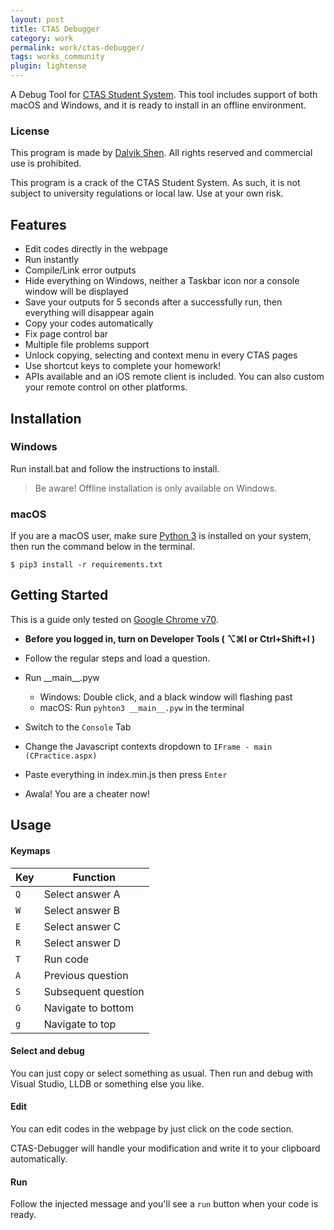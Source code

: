 ```yaml
---
layout: post
title: CTAS Debugger
category: work
permalink: work/ctas-debugger/
tags: works_community
plugin: lightense
---
```


A Debug Tool for [CTAS Student System](http://172.20.2.205.cqu.pt/ctas/). This tool includes support of both macOS and Windows, and it is ready to install in an offline environment.

### License

This program is made by [Dalvik Shen](https://ifengge.me/about/). All rights reserved and commercial use is prohibited. 

This program is a crack of the CTAS Student System. As such, it is not subject to university regulations or local law. Use at your own risk.

## Features

- Edit codes directly in the webpage
- Run instantly
- Compile/Link error outputs
- Hide everything on Windows, neither a Taskbar icon nor a console window will be displayed
- Save your outputs for 5 seconds after a successfully run, then everything will disappear again
- Copy your codes automatically
- Fix page control bar
- Multiple file problems support
- Unlock copying, selecting and context menu in every CTAS pages
- Use shortcut keys to complete your homework!
- APIs available and an iOS remote client is included. You can also custom your remote control on other platforms.

## Installation

### Windows
Run install.bat and follow the instructions to install.

> Be aware! Offline installation is only available on Windows.



### macOS
If you are a macOS user, make sure [Python 3](https://www.python.org/download/releases/3.0/) is installed on your system, then run the command below in the terminal.
```
$ pip3 install -r requirements.txt
```


## Getting Started

This is a guide only tested on [Google Chrome v70](https://dl.google.com).

- **Before you logged in, turn on Developer Tools ( ⌥⌘I or Ctrl+Shift+I )**

- Follow the regular steps and load a question.
- Run \_\_main\_\_.pyw 
  - Windows: Double click, and a black window will flashing past
  - macOS: Run ```pyhton3 __main__.pyw``` in the terminal
- Switch to the ```Console``` Tab 
- Change the Javascript contexts dropdown to ```IFrame - main (CPractice.aspx)```
- Paste everything in index.min.js then press ```Enter```
- Awala! You are a cheater now!



## Usage

#### Keymaps

Key 		  	| Function
------------ 	| ---------------------
`Q`   			| Select answer A
`W`   			| Select answer B
`E`   			| Select answer C
`R`   			| Select answer D
`T`   			| Run code
`A`   			| Previous question
`S`   			| Subsequent question
`G`   			| Navigate to bottom
`g`   			| Navigate to top


#### Select and debug

You can just copy or select something as usual. Then run and debug with Visual Studio, LLDB or something else you like.



#### Edit
You can edit codes in the webpage by just click on the code section.

CTAS-Debugger will handle your modification and write it to your clipboard automatically.



#### Run

Follow the injected message and you'll see a ```run``` button when your code is ready.